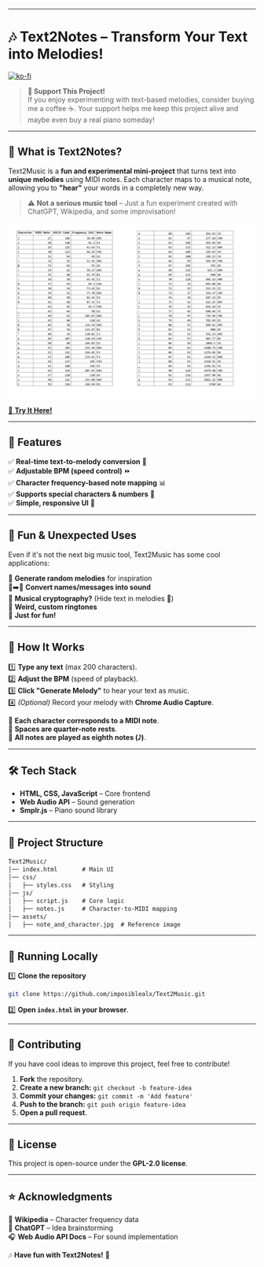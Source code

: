 

---

# 🎶 Text2Notes – Transform Your Text into Melodies!  

[![ko-fi](https://ko-fi.com/img/githubbutton_sm.svg)](https://ko-fi.com/E1E81ASMA9)  

> **🎹 Support This Project!**  
> If you enjoy experimenting with text-based melodies, consider buying me a coffee ☕. Your support helps me keep this project alive and maybe even buy a real piano someday!  

---

## 🎵 What is Text2Notes?  

Text2Music is a **fun and experimental mini-project** that turns text into **unique melodies** using MIDI notes. Each character maps to a musical note, allowing you to **"hear"** your words in a completely new way.  

> ⚠️ **Not a serious music tool** – Just a fun experiment created with ChatGPT, Wikipedia, and some improvisation!  

![Character to MIDI Note Mapping](assets/note_and_character.jpg)  

[🔗 **Try It Here!**](https://imposiblealx.github.io/Text2Music/)  

---

## 🚀 Features  

✅ **Real-time text-to-melody conversion** 🎼  
✅ **Adjustable BPM (speed control)** ⏩  
✅ **Character frequency-based note mapping** 📊  
✅ **Supports special characters & numbers** 🔢  
✅ **Simple, responsive UI** 🎹  

---

## 🎯 Fun & Unexpected Uses  

Even if it's not the next big music tool, Text2Music has some cool applications:  

🎵 **Generate random melodies** for inspiration  
🔡➡️🎼 **Convert names/messages into sound**  
🔏 **Musical cryptography?** (Hide text in melodies 🤔)  
📱 **Weird, custom ringtones**  
🎹 **Just for fun!**  

---

## 🎼 How It Works  

1️⃣ **Type any text** (max 200 characters).  
2️⃣ **Adjust the BPM** (speed of playback).  
3️⃣ **Click "Generate Melody"** to hear your text as music.  
4️⃣ *(Optional)* Record your melody with **Chrome Audio Capture**.  

🔹 **Each character corresponds to a MIDI note**.  
🔹 **Spaces are quarter-note rests**.  
🔹 **All notes are played as eighth notes (𝅘𝅥𝅮)**.  

---

## 🛠️ Tech Stack  

- **HTML, CSS, JavaScript** – Core frontend  
- **Web Audio API** – Sound generation  
- **Smplr.js** – Piano sound library  

---

## 📂 Project Structure  

```
Text2Music/
│── index.html       # Main UI
│── css/
│   ├── styles.css   # Styling
│── js/
│   ├── script.js    # Core logic
│   ├── notes.js     # Character-to-MIDI mapping
│── assets/
│   ├── note_and_character.jpg  # Reference image
```

---

## 🚀 Running Locally  

1️⃣ **Clone the repository**  
   ```sh
   git clone https://github.com/imposiblealx/Text2Music.git
   ```  
2️⃣ **Open `index.html` in your browser**.  

---

## 🤝 Contributing  

If you have cool ideas to improve this project, feel free to contribute!  

1. **Fork** the repository.  
2. **Create a new branch:** `git checkout -b feature-idea`  
3. **Commit your changes:** `git commit -m 'Add feature'`  
4. **Push to the branch:** `git push origin feature-idea`  
5. **Open a pull request**.  

---

## 📜 License  

This project is open-source under the **GPL-2.0 license**.  

---

## ⭐ Acknowledgments  

📖 **Wikipedia** – Character frequency data  
🤖 **ChatGPT** – Idea brainstorming  
🎧 **Web Audio API Docs** – For sound implementation  

🎶 **Have fun with Text2Notes!** 🚀
